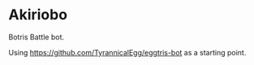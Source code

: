 # Akiriobo
Botris Battle bot.

Using https://github.com/TyrannicalEgg/eggtris-bot as a starting point.